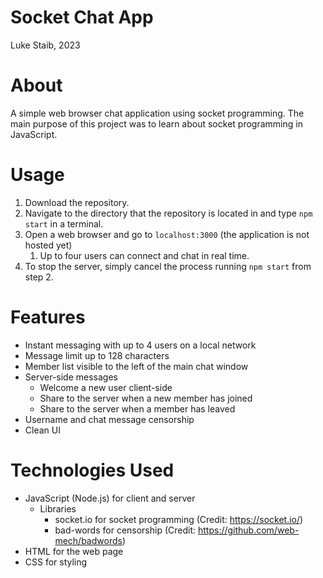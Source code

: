 # Socket Chat App

Luke Staib, 2023

# About
A simple web browser chat application using socket programming. The main purpose of this project was to learn about socket programming in JavaScript.

# Usage
1. Download the repository.
2. Navigate to the directory that the repository is located in and type `npm start` in a terminal.
3. Open a web browser and go to `localhost:3000` (the application is not hosted yet)
   1. Up to four users can connect and chat in real time.
4. To stop the server, simply cancel the process running `npm start` from step 2.

# Features
- Instant messaging with up to 4 users on a local network
- Message limit up to 128 characters
- Member list visible to the left of the main chat window
- Server-side messages
  - Welcome a new user client-side
  - Share to the server when a new member has joined
  - Share to the server when a member has leaved
- Username and chat message censorship
- Clean UI

# Technologies Used
- JavaScript (Node.js) for client and server
  - Libraries
    - socket.io for socket programming (Credit: https://socket.io/)
    - bad-words for censorship (Credit: https://github.com/web-mech/badwords)
- HTML for the web page
- CSS for styling